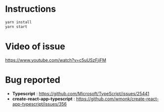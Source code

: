 # Instructions

```sh
yarn install
yarn start
```

# Video of issue

https://www.youtube.com/watch?v=c5uUSzFjiFM

# Bug reported
- **Typescript** : https://github.com/Microsoft/TypeScript/issues/25441
- **create-react-app-typescript** : https://github.com/wmonk/create-react-app-typescript/issues/356
